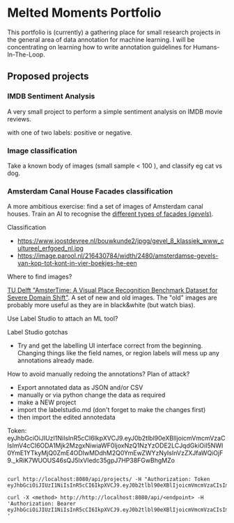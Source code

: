 # Melted Moments Portfolio

This portfolio is (currently) a gathering place for small research projects in the general area of data annotation for machine learning. I will be concentrating on learning how to write annotation guidelines for Humans-In-The-Loop. 

## Proposed projects

### IMDB Sentiment Analysis

A very small project to perform a simple sentiment analysis on IMDB movie reviews.

 with one of two labels: positive or negative. 

### Image classification

Take a known body of images (small sample < 100 ), and classify eg cat vs dog.

### Amsterdam Canal House Facades classification

A more ambitious exercise: find a set of images of Amsterdam canal houses. Train an AI to recognise the [different types of facades (*gevels*)](https://www.grachtenvanamsterdam.nl/soortengevels.htm).

Classification

- https://www.joostdevree.nl/bouwkunde2/jpgg/gevel_8_klassiek_www_cultureel_erfgoed_nl.jpg
- https://image.parool.nl/216430784/width/2480/amsterdamse-gevels-van-kop-tot-kont-in-vier-boekjes-he-een

Where to find images?

[TU Delft "AmsterTime: A Visual Place Recognition Benchmark Dataset for Severe Domain Shift"](https://data.4tu.nl/articles/dataset/AmsterTime_A_Visual_Place_Recognition_Benchmark_Dataset_for_Severe_Domain_Shift/19580806
). A set of new and old images. The "old" images are probably more useful as they are in black&white (but watch bias). 

Use Label Studio to attach an ML tool? 

Label Studio gotchas
- Try and get the labelling UI interface correct from the beginning. Changing things like the field names, or region labels will mess up any annotations already made. 

How to avoid manually redoing the annotations? Plan of attack?

- Export annotated data as JSON and/or CSV
- manually or via python change the data as required
- make a NEW project
- import the labelstudio.md (don't forget to make the changes first)
- then import the edited annotedata

Token: 
eyJhbGciOiJIUzI1NiIsInR5cCI6IkpXVCJ9.eyJ0b2tlbl90eXBlIjoicmVmcmVzaCIsImV4cCI6ODA1Mjk2MzgxNiwiaWF0IjoxNzQ1NzYzODE2LCJqdGkiOiI5NWI0YmE1YTkyMjQ0ZmE4ODIwMDdhM2Q0YmEwZWYzNyIsInVzZXJfaWQiOjF9._kRiK7WUOUS46sQJ5lxVledc35gpJ7HP38FGwBhgMZo
```shell

curl http://localhost:8080/api/projects/ -H "Authorization: Token  eyJhbGciOiJIUzI1NiIsInR5cCI6IkpXVCJ9.eyJ0b2tlbl90eXBlIjoicmVmcmVzaCIsImV4cCI6ODA1Mjk2MjE1MCwiaWF0IjoxNzQ1NzYyMTUwLCJqdGkiOiI2MDUzZTc2ZWM3YTY0NTFjOGE2MjRiNjI5NzBiMTY3NiIsInVzZXJfaWQiOjF9.jateRvvQ6yvLsIs7_x2pzNQ6EDZTp3v7iMQdcD8CXtc"

curl -X <method> http://http://localhost:8080/api/<endpoint> -H 'Authorization: Bearer eyJhbGciOiJIUzI1NiIsInR5cCI6IkpXVCJ9.eyJ0b2tlbl90eXBlIjoicmVmcmVzaCIsImV4cCI6ODA1Mjk2MjE1MCwiaWF0IjoxNzQ1NzYyMTUwLCJqdGkiOiI2MDUzZTc2ZWM3YTY0NTFjOGE2MjRiNjI5NzBiMTY3NiIsInVzZXJfaWQiOjF9.jateRvvQ6yvLsIs7_x2pzNQ6EDZTp3v7iMQdcD8CXtc
'

```